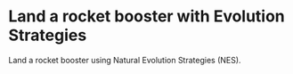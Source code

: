 # Land a rocket booster with Evolution Strategies

Land a rocket booster using Natural Evolution Strategies (NES).